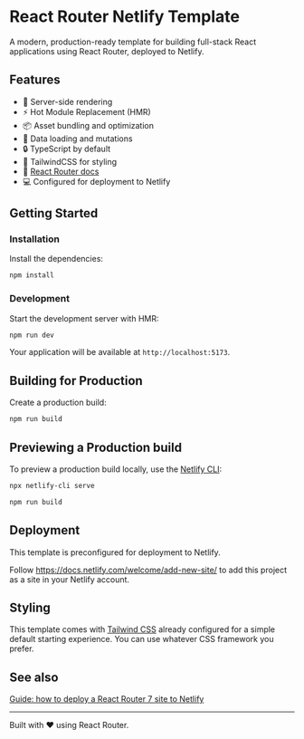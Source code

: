 # React Router Netlify Template

A modern, production-ready template for building full-stack React applications using React Router,
deployed to Netlify.

## Features

- 🚀 Server-side rendering
- ⚡️ Hot Module Replacement (HMR)
- 📦 Asset bundling and optimization
- 🔄 Data loading and mutations
- 🔒 TypeScript by default
- 🎉 TailwindCSS for styling
- 📖 [React Router docs](https://reactrouter.com/)
- 💻 Configured for deployment to Netlify

## Getting Started

### Installation

Install the dependencies:

```bash
npm install
```

### Development

Start the development server with HMR:

```bash
npm run dev
```

Your application will be available at `http://localhost:5173`.

## Building for Production

Create a production build:

```bash
npm run build
```

## Previewing a Production build

To preview a production build locally, use the [Netlify CLI](https://cli.netlify.com):

```bash
npx netlify-cli serve
```

```bash
npm run build
```

## Deployment

This template is preconfigured for deployment to Netlify.

Follow <https://docs.netlify.com/welcome/add-new-site/> to add this project as a site
in your Netlify account.

## Styling

This template comes with [Tailwind CSS](https://tailwindcss.com/) already configured for a simple default starting experience. You can use whatever CSS framework you prefer.

## See also

[Guide: how to deploy a React Router 7 site to Netlify](https://developers.netlify.com/guides/how-to-deploy-a-react-router-7-site-to-netlify/)

---

Built with ❤️ using React Router.
